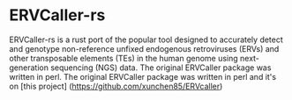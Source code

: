# ERVCaller-rs
ERVCaller-rs is a rust port of the popular tool designed to accurately detect and genotype non-reference unfixed endogenous retroviruses (ERVs) and other transposable elements (TEs) in the human genome using next-generation sequencing (NGS) data. The original ERVCaller package was written in perl. 
The original ERVCaller package was written in perl and it's on [this project] (https://github.com/xunchen85/ERVcaller)
